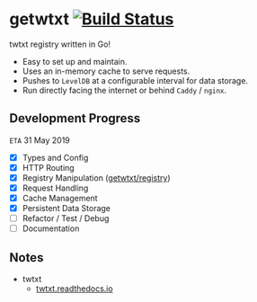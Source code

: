 # getwtxt [![Build Status](https://travis-ci.com/getwtxt/getwtxt.svg?branch=master)](https://travis-ci.com/getwtxt/getwtxt)

twtxt registry written in Go! 

* Easy to set up and maintain. 
* Uses an in-memory cache to serve requests.
* Pushes to `LevelDB` at a configurable interval for data storage. 
* Run directly facing the internet or behind `Caddy` / `nginx`.

## Development Progress

`ETA` 31 May 2019


* [x] Types and Config
* [x] HTTP Routing
* [x] Registry Manipulation ([getwtxt/registry](https://github.com/getwtxt/registry))
* [x] Request Handling
* [x] Cache Management
* [x] Persistent Data Storage
* [ ] Refactor / Test / Debug
* [ ] Documentation

## Notes

* twtxt
  * [twtxt.readthedocs.io](https://twtxt.readthedocs.io)
